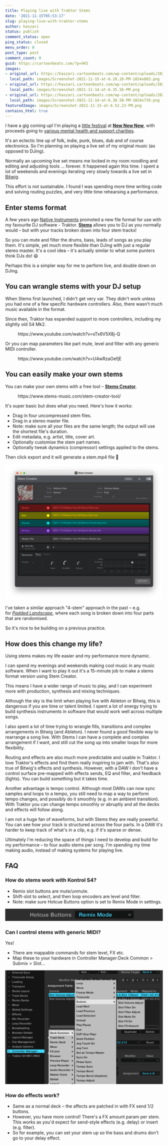 ```yaml
---
title: Playing live with Traktor Stems
date: '2021-11-15T05:53:17'
slug: playing-live-with-traktor-stems
author: haszari
status: publish
comment_status: open
ping_status: closed
menu_order: 0
post_type: post
comment_count: 0
guid: https://cartoonbeats.com/?p=943
images:
- original_url: https://haszari.cartoonbeats.com/wp-content/uploads/2021/11/Screenshot-2021-11-15-at-6.28.26-PM-1024x883.png
  local_path: images/Screenshot-2021-11-15-at-6.28.26-PM-1024x883.png
- original_url: https://haszari.cartoonbeats.com/wp-content/uploads/2021/11/Screenshot-2021-11-14-at-6.35.56-PM.png
  local_path: images/Screenshot-2021-11-14-at-6.35.56-PM.png
- original_url: https://haszari.cartoonbeats.com/wp-content/uploads/2021/11/Screenshot-2021-11-14-at-6.38.58-PM-1024x739.png
  local_path: images/Screenshot-2021-11-14-at-6.38.58-PM-1024x739.png
featuredImage: images/Screenshot-2021-11-15-at-6.52.22-PM.png
contains_html: true
---
```


I have a gig coming up! I'm playing a [little festival](https://www.eventbrite.co.nz/e/behind-the-bamboo-summer-festival-tickets-214512852717?aff=erelexpmlt) at **[New New New](https://www.newnewnew.nz)**, with proceeds going to [various mental health and support charities](https://www.eventbrite.co.nz/e/behind-the-bamboo-summer-festival-tickets-214512852717?aff=erelexpmlt).

It's an eclectic line up of folk, indie, punk, blues, dub and of course electronica. So I'm planning on playing a live set of my original music (as opposed to DJing).

Normally an upcoming live set means me locked in my room noodling and editing and adjusting tools … forever. It happened again this time. I spent a lot of weekends and evenings iterating very slowly towards a live set in [Bitwig](https://www.bitwig.com).

This effort is not sustainable. I found I was spending more time writing code and solving routing puzzles, and very little time rehearsing a performance.

## Enter stems format

A few years ago [Native Instruments](https://www.native-instruments.com) promoted a new file format for use with my favourite DJ software - Traktor. **[Stems](https://www.stems-music.com)** allows you to DJ as you normally would – but with your tracks broken down into four stem tracks!

So you can mute and filter the drums, bass, leads of songs as you play them. It's simple, yet much more flexible than DJing with just a regular stereo master. It's a cool idea – it's actually similar to what some punters think DJs do! 😆

Perhaps this is a simpler way for me to perform live, and double down on DJing.

## You can wrangle stems with your DJ setup

When Stems first launched, I didn't get very var. They didn't work unless you had one of a few specific hardware controllers. Also, there wasn't much music available in the format.

Since then, Traktor has expanded support to more controllers, including my slightly old S4 Mk2.

<!-- wp:embed {"url":"https://www.youtube.com/watch?v=sTx6V5X8j-Q","type":"video","providerNameSlug":"youtube","responsive":true,"className":"wp-embed-aspect-16-9 wp-has-aspect-ratio"} -->
<figure class="wp-block-embed is-type-video is-provider-youtube wp-block-embed-youtube wp-embed-aspect-16-9 wp-has-aspect-ratio">https://www.youtube.com/watch?v=sTx6V5X8j-Q

</figure>
<!-- /wp:embed -->

Or you can map parameters like part mute, level and filter with any generic MIDI controller.

<!-- wp:embed {"url":"https://www.youtube.com/watch?v=U4wRzaOefjE","type":"video","providerNameSlug":"youtube","responsive":true,"className":"wp-embed-aspect-16-9 wp-has-aspect-ratio"} -->
<figure class="wp-block-embed is-type-video is-provider-youtube wp-block-embed-youtube wp-embed-aspect-16-9 wp-has-aspect-ratio">https://www.youtube.com/watch?v=U4wRzaOefjE

</figure>
<!-- /wp:embed -->

## You can easily make your own stems

You can make your own stems with a free tool – **[Stems Creator](https://www.stems-music.com/stem-creator-tool/)**.

<!-- wp:embed {"url":"https://www.stems-music.com/stem-creator-tool/","type":"wp-embed","providerNameSlug":"stems"} -->
<figure class="wp-block-embed is-type-wp-embed is-provider-stems wp-block-embed-stems">https://www.stems-music.com/stem-creator-tool/

</figure>
<!-- /wp:embed -->

It's super basic but does what you need. Here's how it works:

- Drag in four uncompressed stem files.
- Drag in a stereo master file.
- Note: make sure all your files are the same length; the output will use the shortest file's duration.
- Edit metadata, e.g. artist, title, cover art.
- Optionally customise the stem part names.
- Optionally tweak dynamics (compressor) settings applied to the stems.

Then click export and it will generate a stem.mp4 file 🎉

![](./images/Screenshot-2021-11-15-at-6.28.26-PM-1024x883.png)

I've taken a similar approach "4-stem" approach in the past – e.g. for *[Padded Landscape](https://cartoonbeats.com/padded-landscape/)*, where each song is broken down into four parts that are randomised.

So it's nice to be building on a previous practice.

## How does this change my life?

Using stems makes my life easier and my performance more dynamic.

I can spend my evenings and weekends making cool music in any music software. When I want to play it out it's a 15-minute job to make a stems format version using Stem Creator.

This means I have a wider range of music to play, and I can experiment more with production, synthesis and mixing techniques.

Although the sky is the limit when playing live with Ableton or Bitwig, this is dangerous if you are time or talent limited. I spent a lot of energy trying to build synthesis instruments in software that would work well across multiple songs.

I also spent a lot of time trying to wrangle fills, transitions and complex arrangements in Bitwig (and Ableton). I never found a good flexible way to rearrange a song live. With Stems I can have a complete and complex arrangement if I want, and still cut the song up into smaller loops for more flexibility.

Routing and effects are also much more predictable and usable in Traktor. I love Traktor's effects and find them really inspiring to jam with. That's also true of Bitwig's effects and synthesis. However, with a DAW I don't have a control surface pre-mapped with effects sends, EQ and filter, and feedback (lights). You can build something but it takes time.

Another advantage is tempo control. Although most DAWs can now sync samples and loops to a tempo, you still need to map a way to perform tempo changes, and possibly do it smoothly (e.g. in an ambient transition). With Traktor you can change tempo smoothly or abruptly and all the decks and effects will follow along.

I am not a huge fan of waveforms, but with Stems they are really powerful. You can see how your track is structured across the four parts. In a DAW it's harder to keep track of what's in a clip, e.g. if it's sparse or dense.

Ultimately I'm reducing the space of things I need to develop and build for my performance – to four audio stems per song. I'm spending my time making audio, instead of making systems for playing live.

## FAQ

### How do stems work with Kontrol S4?

- Remix slot buttons are mute/unmute.
- Shift-slot to select, and then loop encoders are level and filter.
- Note: make sure Hotcue Buttons option is set to Remix Mode in settings.

![](./images/Screenshot-2021-11-14-at-6.35.56-PM.png)

### Can I control stems with generic MIDI?

Yes!

- There are mappable commands for stem level, FX etc.
- Map these to your hardware in Controller Manager:Deck Common &gt; Submix &gt; Slot…

![](./images/Screenshot-2021-11-14-at-6.38.58-PM-1024x739.png)

### How do effects work?

- Same as a normal deck – the affects are patched in with FX send 1/2 buttons.
- However, you have more control! There's a FX amount param per stem. This works as you'd expect for send-style effects (e.g. delay) or insert (e.g. filter).
- So for example, you can set your stem up so the bass and drums don't go to your delay effect.